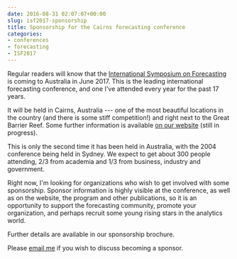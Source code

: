 ```yaml
---
date: 2016-08-31 02:07:07+00:00
slug: isf2017-sponsorship
title: Sponsorship for the Cairns forecasting conference
categories:
- conferences
- forecasting
- ISF2017
---
```


Regular readers will know that the [International Symposium on Forecasting](http://forecasters.org/isf) is coming to Australia in June 2017. This is the leading international forecasting conference, and one I've attended every year for the past 17 years.

It will be held in Cairns, Australia --- one of the most beautiful locations in the country (and there is some stiff competition!) and right next to the Great Barrier Reef. Some further information is available [on our website](https://forecasters.org/isf/) (still in progress).

This is only the second time it has been held in Australia, with the 2004 conference being held in Sydney. We expect to get about 300 people attending, 2/3 from academia and 1/3 from business, industry and government.

Right now, I'm looking for organizations who wish to get involved with some sponsorship. Sponsor information is highly visible at the conference, as well as on the website, the program and other publications, so it is an opportunity to support the forecasting community, promote your organization, and perhaps recruit some young rising stars in the analytics world.<!-- more -->

Further details are available in our sponsorship brochure.

Please [email me](mailto:Rob.Hyndman@monash.edu) if you wish to discuss becoming a sponsor.

